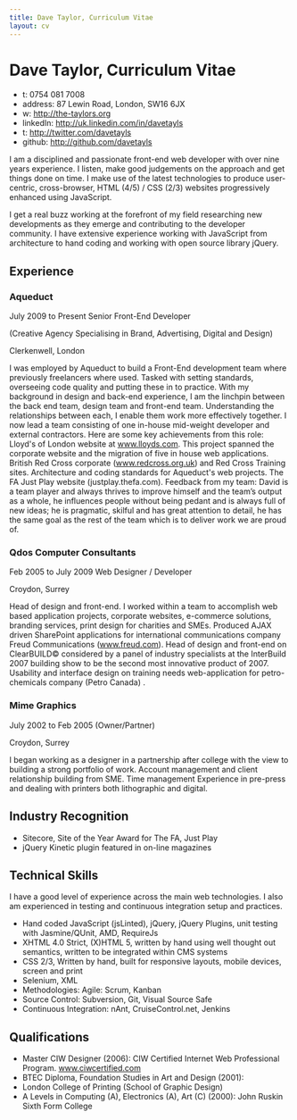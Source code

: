 ```yaml
---
title: Dave Taylor, Curriculum Vitae
layout: cv
---
```


Dave Taylor, Curriculum Vitae
===========

 - t: 0754 081 7008     		
 - address: 87 Lewin Road, London, SW16 6JX 
 - w: http://the-taylors.org 		
 - linkedIn: http://uk.linkedin.com/in/davetayls 
 - t: http://twitter.com/davetayls		
 - github: http://github.com/davetayls

I am a disciplined and passionate front-end web developer with over nine years
experience.  I listen, make good judgements on the approach and get things done
on time. I make use of the latest technologies to produce user-centric,
cross-browser, HTML (4/5) / CSS (2/3) websites progressively enhanced using
JavaScript.  

I get a real buzz working at the forefront of my field researching
new developments as they emerge and contributing to the developer community.  I
have extensive experience working with JavaScript from architecture to hand
coding and working with open source  library jQuery.

Experience
----------
### Aqueduct
July 2009 to Present
Senior Front-End Developer


(Creative Agency Specialising in Brand, Advertising, Digital and Design) 

Clerkenwell, London

I was employed by Aqueduct to build a Front-End development team where previously freelancers where used. Tasked with setting standards, overseeing code quality and putting these in to practice. With my background in design and back-end experience, I am the linchpin between the back end team, design team and front-end team. Understanding the relationships between each, I enable them work more effectively together. I now lead a team consisting of one in-house mid-weight developer and external contractors. Here are some key achievements from this role:
Lloyd's of London website at www.lloyds.com. This project spanned the corporate website and the migration of five in house web applications.
British Red Cross corporate (www.redcross.org.uk) and Red Cross Training sites.
Architecture and coding standards for Aqueduct's  web projects.
The FA Just Play website (justplay.thefa.com).
Feedback from my team: David is a team player and always thrives to improve himself and the team’s output as a whole, he influences people without being pedant and is always full of new ideas; he is pragmatic, skilful and has great attention to detail, he has the same goal as the rest of the team which is to deliver work we are proud of.

### Qdos Computer Consultants

Feb 2005 to July 2009
Web Designer / Developer
 
Croydon, Surrey 

Head of design and front-end. I worked within a team to accomplish web based application projects, corporate websites, e-commerce solutions, branding services, print design for charities and SMEs.
Produced AJAX driven SharePoint applications for international communications company Freud Communications (www.freud.com).
Head of design and front-end on ClearBUILD© considered by a panel of industry specialists at the InterBuild 2007 building show to be the second most innovative product of 2007. 
Usability and interface design on training needs web-application for petro-chemicals company (Petro Canada) .

### Mime Graphics
July 2002 to Feb 2005
(Owner/Partner)

Croydon, Surrey

I began working as a designer in a partnership after college with the view to building a strong portfolio of work.
Account management and client relationship building from SME.
Time management
Experience in pre-press and dealing with printers both lithographic and digital.

Industry Recognition
--- 
 - Sitecore, Site of the Year Award for The FA, Just Play
 - jQuery Kinetic plugin featured in on-line magazines

Technical Skills
---

I have a good level of experience across the main web technologies. I also am
experienced in testing and continuous integration setup and practices.

 - Hand coded JavaScript (jsLinted), jQuery, jQuery Plugins, unit testing with Jasmine/QUnit, AMD, RequireJs
 - XHTML 4.0 Strict, (X)HTML 5, written by hand using well thought out semantics, written to be integrated within CMS systems
 - CSS 2/3, Written by hand, built for responsive layouts, mobile devices, screen and print
 - Selenium, XML
 - Methodologies: Agile: Scrum, Kanban
 - Source Control: Subversion, Git, Visual Source Safe
 - Continuous Integration: nAnt, CruiseControl.net, Jenkins

Qualifications
---

 - Master CIW Designer (2006): CIW Certified Internet Web Professional Program. www.ciwcertified.com 
 - BTEC Diploma, Foundation Studies in Art and Design (2001):
 - London College of Printing (School of Graphic Design)
 - A Levels in Computing (A), Electronics (A), Art (C) (2000): John Ruskin Sixth Form College



